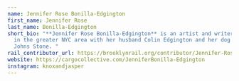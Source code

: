 ```yaml
---
name: Jennifer Rose Bonilla-Edgington
first_name: Jennifer Rose
last_name: Bonilla-Edgington
short_bio: "**Jennifer Rose Bonilla-Edgington** is an artist and writer living
  in the greater NYC area with her husband Colin Edgington and her dog Jasper
  Johns Stone. "
rail_contributor_url: https://brooklynrail.org/contributor/Jennifer-Rose-Bonilla-Edgington
website: https://cargocollective.com/JenniferBonilla-Edgington
instagram: knoxandjasper
---
```

